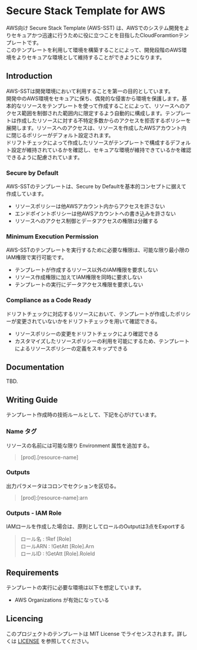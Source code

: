 # Secure Stack Template for AWS

AWS向け Secure Stack Template (AWS-SST) は、AWSでのシステム開発をよりセキュアかつ迅速に行うために役に立つことを目指したCloudForamtionテンプレートです。  
このテンプレートを利用して環境を構築することによって、開発段階のAWS環境をよりセキュアな環境として維持することができようになります。

## Introduction

AWS-SSTは開発環境において利用することを第一の目的としています。  
開発中のAWS環境をセキュアに保ち、偶発的な侵害から環境を保護します。基本的なリソースをテンプレートを使って作成することによって、リソースへのアクセス範囲を制御された範囲内に限定するよう自動的に構成します。テンプレートは作成したリソースに対する不特定多数からのアクセスを拒否するポリシーを展開します。リソースへのアクセスは、リソースを作成したAWSアカウント内に閉じるポリシーがデフォルト設定されます。  
ドリフトチェックによって作成したリソースがテンプレートで構成するデフォルト設定が維持されているかを確認し、セキュアな環境が維持できているかを確認できるように配慮されています。

### Secure by Default

AWS-SSTのテンプレートは、Secure by Defaultを基本的コンセプトに据えて作成しています。

- リソースポリシーは他AWSアカウント内からアクセスを許さない
- エンドポイントポリシーは他AWSアカウントへの書き込みを許さない
- リソースへのアクセス制御とデータアクセスの権限は分離する

### Minimum Execution Permission

AWS-SSTのテンプレートを実行するために必要な権限は、可能な限り最小限のIAM権限で実行可能です。

- テンプレートが作成するリソース以外のIAM権限を要求しない
- リソース作成権限に加えてIAM権限を同時に要求しない
- テンプレートの実行にデータアクセス権限を要求しない

### Compliance as a Code Ready

ドリフトチェックに対応するリソースにおいて、テンプレートが作成したポリシーが変更されていないかをドリフトチェックを用いて確認できる。

- リソースポリシーの変更をドリフトチェックにより確認できる
- カスタマイズしたリソースポリシーの利用を可能にするため、テンプレートによるリソースポリシーの定義をスキップできる

## Documentation

TBD.

## Writing Guide

テンプレート作成時の技術ルールとして、下記を心がけています。

### Name タグ

リソースの名前には可能な限り Environment 属性を追加する。

> \[prod\].\[resource-name\]

### Outputs

出力パラメータはコロンでセクションを区切る。

> \[prod\]:\[resource-name\]:arn

### Outputs - IAM Role

IAMロールを作成した場合は、原則としてロールのOutputは3点をExportする

> ロール名 : !Ref \[Role\]  
> ロールARN : !GetAtt \[Role\].Arn  
> ロールID : !GetAtt \[Role\].RoleId

## Requirements

テンプレートの実行に必要な環境は以下を想定しています。

- AWS Organizations が有効になっている

## Licencing

このプロジェクトのテンプレートは MIT License でライセンスされます。詳しくは [LICENSE](LICENSE) を参照してください。
